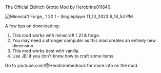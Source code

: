 The Official Eldritch Grotto Mod by Herobrine011840.

![Minecraft Forge_ 1 20 1 - Singleplayer 11_13_2023 6_18_54 PM](https://github.com/Herobrine011840/Eldritch-Grotto-Mod-For-Minecraft-Java/assets/139717119/fe3a6206-d7b8-4c0e-91e5-1b0570f71bee)

A few tips on downloading:
1. This mod works with minecraft 1.21 & forge.
2. You may need a stronger computer as this mod creates an entirely new dimension.
3. This mod works best with vanilla.
4. Use JEI if you don't know how to craft some items.

Go to youtube.com/@Herobrinebedrock for more info on the mod.
